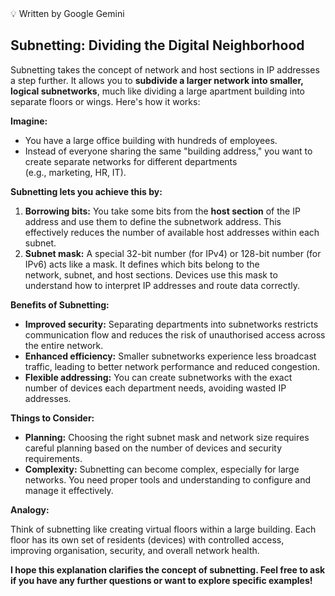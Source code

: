 

<aside>
💡 Written by Google Gemini

</aside>

## **Subnetting: Dividing the Digital Neighborhood**

Subnetting takes the concept of network and host sections in IP addresses a step further. It allows you to **subdivide a larger network into smaller, logical subnetworks**, much like dividing a large apartment building into separate floors or wings. Here's how it works:

**Imagine:**

- You have a large office building with hundreds of employees.
- Instead of everyone sharing the same "building address," you want to create separate networks for different departments (e.g., marketing, HR, IT).

**Subnetting lets you achieve this by:**

1. **Borrowing bits:** You take some bits from the **host section** of the IP address and use them to define the subnetwork address. This effectively reduces the number of available host addresses within each subnet.
2. **Subnet mask:** A special 32-bit number (for IPv4) or 128-bit number (for IPv6) acts like a mask. It defines which bits belong to the network, subnet, and host sections. Devices use this mask to understand how to interpret IP addresses and route data correctly.

**Benefits of Subnetting:**

- **Improved security:** Separating departments into subnetworks restricts communication flow and reduces the risk of unauthorised access across the entire network.
- **Enhanced efficiency:** Smaller subnetworks experience less broadcast traffic, leading to better network performance and reduced congestion.
- **Flexible addressing:** You can create subnetworks with the exact number of devices each department needs, avoiding wasted IP addresses.

**Things to Consider:**

- **Planning:** Choosing the right subnet mask and network size requires careful planning based on the number of devices and security requirements.
- **Complexity:** Subnetting can become complex, especially for large networks. You need proper tools and understanding to configure and manage it effectively.

**Analogy:**

Think of subnetting like creating virtual floors within a large building. Each floor has its own set of residents (devices) with controlled access, improving organisation, security, and overall network health.

**I hope this explanation clarifies the concept of subnetting. Feel free to ask if you have any further questions or want to explore specific examples!**